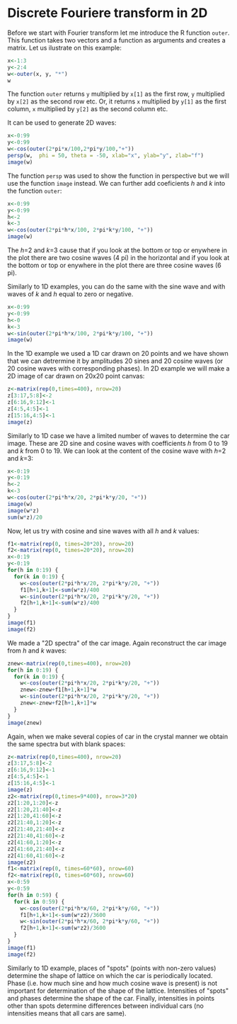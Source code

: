 # Discrete Fouriere transform in 2D

Before we start with Fourier transform let me introduce the R function `outer`. This function takes two
vectors and a function as arguments and creates a matrix. Let us ilustrate on this example:

```R
x<-1:3
y<-2:4
w<-outer(x, y, "*")
w
```
The function `outer` returns `y` multiplied by `x[1]` as the first row, `y` multiplied by `x[2]` as the
second row etc. Or, it returns `x` multiplied by `y[1]` as the first column, `x` multiplied by `y[2]` as
the second column etc.

It can be used to generate 2D waves:
```R
x<-0:99
y<-0:99
w<-cos(outer(2*pi*x/100,2*pi*y/100,"+"))
persp(w,  phi = 50, theta = -50, xlab="x", ylab="y", zlab="f")
image(w)
```
The function `persp` was used to show the function in perspective but we will use the function `image`
instead. We can further add coeficients *h* and *k* into the function `outer`:
```R
x<-0:99
y<-0:99
h<-2
k<-3
w<-cos(outer(2*pi*h*x/100, 2*pi*k*y/100, "+"))
image(w)
```
The *h*=2 and *k*=3 cause that if you look at the bottom or top or enywhere in the plot there are
two cosine waves (4 pi) in the horizontal and if you look at the bottom or top or enywhere in the
plot there are three cosine waves (6 pi).

Similarly to 1D examples, you can do the same with the sine wave and with waves of *k* and *h*
equal to zero or negative.
```R
x<-0:99
y<-0:99
h<-0
k<-3
w<-sin(outer(2*pi*h*x/100, 2*pi*k*y/100, "+"))
image(w)
```

In the 1D example we used a 1D car drawn on 20 points and we have shown that we can detrermine it
by amplitudes 20 sines and 20 cosine waves (or 20 cosine waves with corresponding phases). In 2D
example we will make a 2D image of car drawn on 20x20 point canvas:
```R
z<-matrix(rep(0,times=400), nrow=20)
z[3:17,5:8]<-2
z[6:16,9:12]<-1
z[4:5,4:5]<-1
z[15:16,4:5]<-1
image(z)
```

Similarly to 1D case we have a limited number of waves to determine the car image. These are 2D
sine and cosine waves with coefficients *h* from 0 to 19 and *k* from 0 to 19. We can look at
the content of the cosine wave with *h*=2 and *k*=3:
```R
x<-0:19
y<-0:19
h<-2
k<-3
w<-cos(outer(2*pi*h*x/20, 2*pi*k*y/20, "+"))
image(w)
image(w*z)
sum(w*z)/20
```

Now, let us try with cosine and sine waves with all *h* and *k* values:
```R
f1<-matrix(rep(0, times=20*20), nrow=20)
f2<-matrix(rep(0, times=20*20), nrow=20)
x<-0:19
y<-0:19
for(h in 0:19) {
  for(k in 0:19) {
    w<-cos(outer(2*pi*h*x/20, 2*pi*k*y/20, "+"))
    f1[h+1,k+1]<-sum(w*z)/400
    w<-sin(outer(2*pi*h*x/20, 2*pi*k*y/20, "+"))
    f2[h+1,k+1]<-sum(w*z)/400
  }
}
image(f1)
image(f2)
```

We made a "2D spectra" of the car image. Again reconstruct the car image from *h* and *k* waves:
```R
znew<-matrix(rep(0,times=400), nrow=20)
for(h in 0:19) {
  for(k in 0:19) {
    w<-cos(outer(2*pi*h*x/20, 2*pi*k*y/20, "+"))
    znew<-znew+f1[h+1,k+1]*w
    w<-sin(outer(2*pi*h*x/20, 2*pi*k*y/20, "+"))
    znew<-znew+f2[h+1,k+1]*w
  }
}
image(znew)
```

Again, when we make several copies of car in the crystal manner we obtain the same spectra but
with blank spaces:
```R
z<-matrix(rep(0,times=400), nrow=20)
z[3:17,5:8]<-2
z[6:16,9:12]<-1
z[4:5,4:5]<-1
z[15:16,4:5]<-1
image(z)
z2<-matrix(rep(0,times=9*400), nrow=3*20)
z2[1:20,1:20]<-z
z2[1:20,21:40]<-z
z2[1:20,41:60]<-z
z2[21:40,1:20]<-z
z2[21:40,21:40]<-z
z2[21:40,41:60]<-z
z2[41:60,1:20]<-z
z2[41:60,21:40]<-z
z2[41:60,41:60]<-z
image(z2)
f1<-matrix(rep(0, times=60*60), nrow=60)
f2<-matrix(rep(0, times=60*60), nrow=60)
x<-0:59
y<-0:59
for(h in 0:59) {
  for(k in 0:59) {
    w<-cos(outer(2*pi*h*x/60, 2*pi*k*y/60, "+"))
    f1[h+1,k+1]<-sum(w*z2)/3600
    w<-sin(outer(2*pi*h*x/60, 2*pi*k*y/60, "+"))
    f2[h+1,k+1]<-sum(w*z2)/3600
  }
}
image(f1)
image(f2)
```
Similarly to 1D example, places of "spots" (points with non-zero values) determine the shape of lattice on
which the car is periodically located. Phase (i.e. how much sine and how much cosine wave is present) is not
important for determination of the shape of the lattice. Intensities of "spots" and phases determine
the shape of the car. Finally, intensities in points other than spots determine differences between individual
cars (no intensities means that all cars are same).


